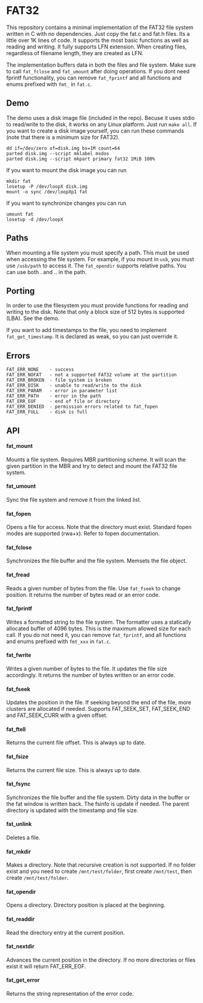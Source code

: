 # FAT32

This repository contains a minimal implementation of the FAT32 file system written in C with no dependencies. Just copy the fat.c and fat.h files. Its a little over 1K lines of code. It supports the most basic functions as well as reading and writing. It fully supports LFN extension. When creating files, regardless of filename length, they are created as LFN.

The implementation buffers data in both the files and file system. Make sure to call `fat_fclose` and `fat_umount` after doing operations. If you dont need fprintf functionality, you can remove `fat_fprintf` and all functions and enums prefixed with `fmt_` in `fat.c`.

## Demo

The demo uses a disk image file (included in the repo). Becuse it uses stdio to read/write to the disk, it works on any Linux platform. Just run `make all`. If you want to create a disk image yourself, you can run these commands (note that there is a minimum size for FAT32).

```
dd if=/dev/zero of=disk.img bs=1M count=64
parted disk.img --script mklabel msdos
parted disk.img --script mkpart primary fat32 1MiB 100%
```

If you want to mount the disk image you can run

```
mkdir fat
losetup -P /dev/loopX disk.img
mount -o sync /dev/loopXp1 fat
```

If you want to synchronize changes you can run

```
umount fat
losetup -d /dev/loopX
```

## Paths

When mounting a file system you must specify a path. This must be used when accessing the file system. For example, if you mount in `usb`, you must use `/usb/path` to access it. The `fat_opendir` supports relative paths. You can use both . and .. in the path. 

## Porting

In order to use the filesystem you must provide functions for reading and writing to the disk. Note that only a block size of 512 bytes is supported (LBA). See the demo.

If you want to add timestamps to the file, you need to implement `fat_get_timestamp`. It is declared as weak, so you can just override it.

## Errors

```
FAT_ERR_NONE    - success
FAT_ERR_NOFAT   - not a supported FAT32 volume at the partition
FAT_ERR_BROKEN  - file system is broken
FAT_ERR_DISK    - unable to read/write to the disk
FAT_ERR_PARAM   - error in parameter list
FAT_ERR_PATH    - error in the path
FAT_ERR_EOF     - end of file or directory
FAT_ERR_DENIED  - permission errors related to fat_fopen
FAT_ERR_FULL    - disk is full
```

## API

#### fat_mount

Mounts a file system. Requires MBR partitioning scheme. It will scan the given partition in the MBR and try to detect and mount the FAT32 file system.

#### fat_umount

Sync the file system and remove it from the linked list.

#### fat_fopen

Opens a file for access. Note that the directory must exist. Standard fopen modes are supported (rwa+x). Refer to fopen documentation.

#### fat_fclose

Synchronizes the file buffer and the file system. Memsets the file object.

#### fat_fread

Reads a given number of bytes from the file. Use `fat_fseek` to change position. It returns the number of bytes read or an error code.

#### fat_fprintf

Writes a formatted string to the file system. The formatter uses a statically allocated buffer of 4096 bytes. This is the maximum allowed size for each call. If you do not need it, you can remove `fat_fprintf`, and all functions and enums prefixed with `fmt_xxx` in `fat.c`.

#### fat_fwrite

Writes a given number of bytes to the file. It updates the file size accordingly. It returns the number of bytes written or an error code.

#### fat_fseek

Updates the position in the file. If seeking beyond the end of the file, more clusters are allocated if needed. Supports FAT_SEEK_SET, FAT_SEEK_END and FAT_SEEK_CURR with a given offset.

#### fat_ftell

Returns the current file offset. This is always up to date.

#### fat_fsize

Returns the current file size. This is always up to date.

#### fat_fsync

Synchronizes the file buffer and the file system. Dirty data in the buffer or the fat window is written back. The fsinfo is update if needed. The parent directory is updated with the timestamp and file size.

#### fat_unlink

Deletes a file. 

#### fat_mkdir

Makes a directory. Note that recursive creation is not supported. If no folder exist and you need to create `/mnt/test/folder`, first create `/mnt/test`, then create `/mnt/test/folder`.

#### fat_opendir

Opens a directory. Directory position is placed at the beginning.

#### fat_readdir

Read the directory entry at the current position.

#### fat_nextdir

Advances the current position in the directory. If no more directories or files exist it will return FAT_ERR_EOF.

#### fat_get_error

Returns the string representation of the error code.
